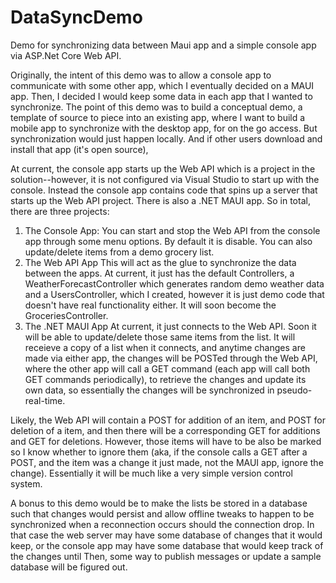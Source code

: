 # DataSyncDemo
Demo for synchronizing data between Maui app and a simple console app via ASP.Net Core Web API.

Originally, the intent of this demo was to allow a console app to communicate with some other app, which I eventually decided on
a MAUI app. Then, I decided I would keep some data in each app that I wanted to synchronize. The point of this demo was to build a conceptual demo, a template of source
to piece into an existing app, where I want to build a mobile app to synchronize with the desktop app, for on the go access. But synchronization would just happen locally.
And if other users download and install that app (it's open source), 

At current, the console app starts up the Web API which is a project in the solution--however, it is not configured via Visual Studio to start up with the console.
Instead the console app contains code that spins up a server that starts up the Web API project. There is also a .NET MAUI app. So in total, there are three projects:
1. The Console App:
      You can start and stop the Web API from the console app through some menu options. By default it is disable. You can also update/delete items from a demo grocery list. 
2. The Web API App
      This will act as the glue to synchronize the data between the apps. At current, it just has the default Controllers, a WeatherForecastController which generates random
      demo weather data and a UsersController, which I created, however it is just demo code that doesn't have real functionality either. It will soon become the GroceriesController.
3. The .NET MAUI App
      At current, it just connects to the Web API. Soon it will be able to update/delete those same items from the list. It will receieve a copy of a list when it connects, and anytime 
      changes are made via either app, the changes will be POSTed through the Web API, where the other app will call a GET command (each app will call both GET commands periodically), to 
      retrieve the changes and update its own data, so essentially the changes will be synchronized in pseudo-real-time.

Likely, the Web API will contain a POST for addition of an item, and POST for deletion of a item, and then there will be a corresponding GET for additions and GET for deletions. However, those items will have to be also be marked so I know whether to ignore them (aka, if the console calls a GET after a POST, and the item was a change it just made, not the MAUI app, ignore the change). Essentially it will be much like a very simple version control system. 

A bonus to this demo would be to make the lists be stored in a database such that
changes would persist and allow offline tweaks to happen to be synchronized when a reconnection occurs should the connection drop. In that case the web server may have some 
database of changes that it would keep, or the console app may have some database that would keep track of the changes until 
Then, some way to publish messages or update a sample database will be figured out.
